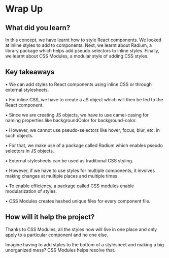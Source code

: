 # **Wrap Up**

## What did you learn?

In this concept, we have learnt how to style React components. We looked at inline styles to add to components. Next, we learnt about Radium, a library package which helps add pseudo selectors to inline styles. Finally, we learnt about CSS Modules, a modular style of adding CSS styles.


## Key takeaways

•	We can add styles to React components using inline CSS or through external stylesheets.

•	For inline CSS, we have to create a JS object which will then be fed to the React component.

•	Since we are creating JS objects, we have to use camel-casing for naming properties like backgroundColor for background-color.

•	However, we cannot use pseudo-selectors like hover, focus, blur, etc. in such objects.

•	For that, we make use of a package called Radium which enables pseudo selectors in JS objects.

•	External stylesheets can be used as traditional CSS styling.

•	However, if we have to use styles for multiple components, it involves making changes at multiple places and multiple times.

•	To enable efficiency, a package called CSS modules enable modularization of styles.

•	CSS Modules creates hashed unique files for every component file.


## How will it help the project?

Thanks to CSS Modules, all the styles now will live in one place and only apply to a particular component and no one else.

Imagine having to add styles to the bottom of a stylesheet and making a big unorganized mess? CSS Modules helps resolve that.